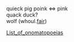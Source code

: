quieck pig poink ⇔ pink  
quack duck?  
wolf (whoul.[fair](fair))  

[List_of_onomatopoeias](https://en.wikipedia.org/wiki/List_of_onomatopoeias)  